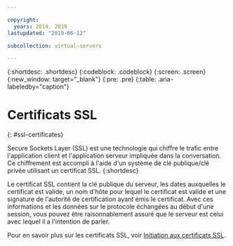 ```yaml
---

copyright:
  years: 2014, 2019
lastupdated: "2019-06-12"

subcollection: virtual-servers

---
```


{:shortdesc: .shortdesc}
{:codeblock: .codeblock}
{:screen: .screen}
{:new_window: target="_blank"}
{:pre: .pre}
{:table: .aria-labeledby="caption"}

# Certificats SSL
{: #ssl-certificates}

Secure Sockets Layer (SSL) est une technologie qui chiffre le trafic entre l'application client et l'application serveur impliquée dans la conversation. Ce chiffrement est accompli à l'aide d'un système de clé publique/clé privée utilisant un certificat SSL.
{:shortdesc}

Le certificat SSL contient la clé publique du serveur, les dates auxquelles le certificat est valide, un nom d'hôte pour lequel le certificat est valide et une signature de l'autorité de certification ayant émis le certificat. Avec ces informations et les données sur le protocole échangées au début d'une session, vous pouvez être raisonnablement assuré que le serveur est celui avec lequel il a l'intention de parler.

Pour en savoir plus sur les certificats SSL, voir [Initiation aux certificats SSL](/docs/infrastructure/ssl-certificates?topic=ssl-certificates-getting-started-tutorial#getting-started-tutorial).
